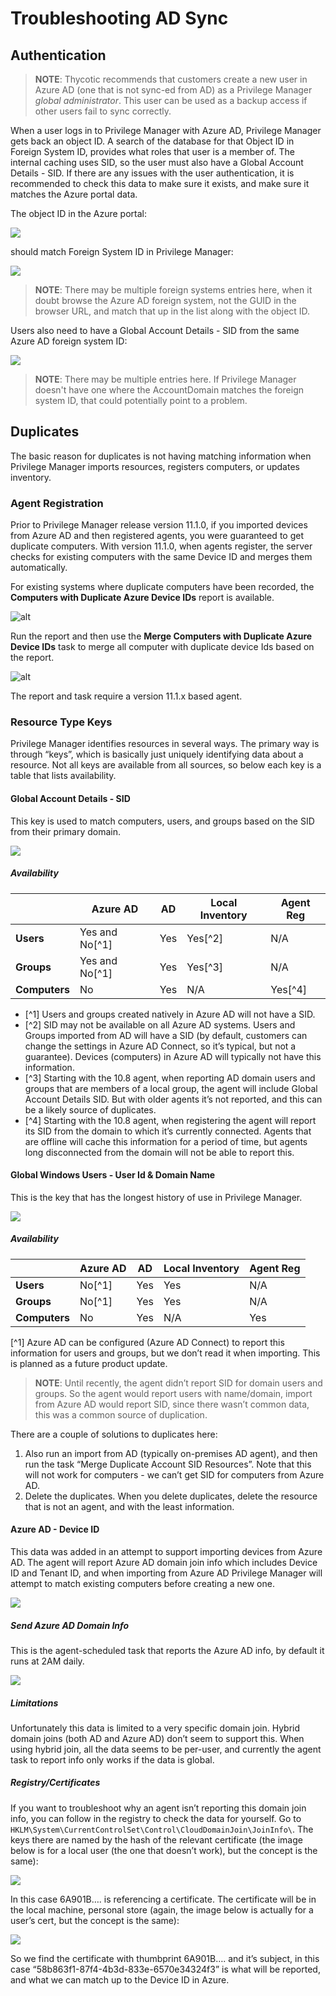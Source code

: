 [title]: # (Troubleshooting)
[tags]: # (azure ad,cloud,on-prem)
[priority]: # (3)
# Troubleshooting AD Sync

## Authentication

>**NOTE**: Thycotic recommends that customers create a new user in Azure AD (one that is not sync-ed from AD) as a Privilege Manager _global administrator_. This user can be used as a backup access if other users fail to sync correctly.

When a user logs in to Privilege Manager with Azure AD, Privilege Manager gets back an object ID. A search of the database for that Object ID in Foreign System ID, provides what roles that user is a member of. The internal caching uses SID, so the user must also have a Global Account Details - SID. If there are any issues with the user authentication, it is recommended to check this data to make sure it exists, and make sure it matches the Azure portal data.

The object ID in the Azure portal:

![](images/3bd12d3a62fd030d6ea2e0080ceff3c4.png)

should match Foreign System ID in Privilege Manager:

![](images/486410d96436c9381136fc171b52f7ac.png)

>**NOTE**: There may be multiple foreign systems entries here, when it doubt browse the Azure AD foreign system, not the GUID in the browser URL, and match that up in the list along with the object ID.

Users also need to have a Global Account Details - SID from the same Azure AD foreign system ID:

![](images/73505c4bfb6b7dbe640f8ab4bea7a675.png)

>**NOTE**: There may be multiple entries here. If Privilege Manager doesn't have one where the AccountDomain matches the foreign system ID, that could potentially point to a problem.

## Duplicates

The basic reason for duplicates is not having matching information when Privilege Manager imports resources, registers computers, or updates inventory.

### Agent Registration

Prior to Privilege Manager release version 11.1.0, if you imported devices from Azure AD and then registered agents, you were guaranteed to get duplicate computers. With version 11.1.0, when agents register, the server checks for existing computers with the same Device ID and merges them automatically.

For existing systems where duplicate computers have been recorded, the __Computers with Duplicate Azure Device IDs__ report is available.

![alt](images/report-comp-dup-id.png "Computer with Duplicate Azure Device Id report")

Run the report and then use the __Merge Computers with Duplicate Azure Device IDs__ task to merge all computer with duplicate device Ids based on the report.

![alt](images/task-merge.png "Merge Computers with Duplicate Azure Device IDs task")

The report and task require a version 11.1.x based agent.

### Resource Type Keys

Privilege Manager identifies resources in several ways. The primary way is through “keys”, which is basically just uniquely identifying data about a resource. Not all keys are available from all sources, so below each key is a table that lists availability.

#### Global Account Details - SID

This key is used to match computers, users, and groups based on the SID from their primary domain.

![](images/e0b0c2f5446d68553e0c8259402cc7f9.png)

##### Availability

|               | **Azure AD** | **AD** | **Local Inventory** | **Agent Reg** |
|---------------|--------------|--------|---------------------|---------------|
| **Users**     | Yes and No[^1] | Yes    | Yes[^2]               | N/A           |
| **Groups**    | Yes and No[^1] | Yes    | Yes[^3]               | N/A           |
| **Computers** | No           | Yes    | N/A                 | Yes[^4]         |

* [^1] Users and groups created natively in Azure AD will not have a SID.
* [^2] SID may not be available on all Azure AD systems. Users and Groups imported from AD will have a SID (by default, customers can change the settings in Azure AD Connect, so it’s typical, but not a guarantee). Devices (computers) in Azure AD will typically not have this information. 
* [^3] Starting with the 10.8 agent, when reporting AD domain users and groups that are members of a local group, the agent will include Global Account Details SID. But with older agents it’s not reported, and this can be a likely source of duplicates.
* [^4] Starting with the 10.8 agent, when registering the agent will report its SID from the domain to which it’s currently connected. Agents that are offline will cache this information for a period of time, but agents long disconnected from the domain will not be able to report this.

#### Global Windows Users - User Id & Domain Name

This is the key that has the longest history of use in Privilege Manager.

![](images/0cf28101ef5940a6771f4994ef87e458.png)

##### Availability

|               | **Azure AD** | **AD** | **Local Inventory** | **Agent Reg** |
|---------------|--------------|--------|---------------------|---------------|
| **Users**     | No[^1]         | Yes    | Yes                 | N/A           |
| **Groups**    | No[^1]         | Yes    | Yes                 | N/A           |
| **Computers** | No           | Yes    | N/A                 | Yes           |

[^1] Azure AD can be configured (Azure AD Connect) to report this information for users and groups, but we don’t read it when importing. This is planned as a future product update.

>**NOTE**: Until recently, the agent didn’t report SID for domain users and groups. So the agent would report users with name/domain, import from Azure AD would report SID, since there wasn’t common data, this was a common source of duplication.

There are a couple of solutions to duplicates here:

1. Also run an import from AD (typically on-premises AD agent), and then run the task “Merge Duplicate Account SID Resources”. Note that this will not work for computers - we can’t get SID for computers from Azure AD.
1. Delete the duplicates. When you delete duplicates, delete the resource that is not an agent, and with the least information.

#### Azure AD - Device ID

This data was added in an attempt to support importing devices from Azure AD. The agent will report Azure AD domain join info which includes Device ID and Tenant ID, and when importing from Azure AD Privilege Manager will attempt to match existing computers before creating a new one.

![](images/5fba07c31e4b36f7b9500c8c30cb5ebf.png)

##### Send Azure AD Domain Info

This is the agent-scheduled task that reports the Azure AD info, by default it runs at 2AM daily.

![](images/e237c41dbb1b4b6a99ab49693f0cb017.png)

##### Limitations

Unfortunately this data is limited to a very specific domain join. Hybrid domain joins (both AD and Azure AD) don’t seem to support this. When using hybrid join, all the data seems to be per-user, and currently the agent task to report info only works if the data is global.

##### Registry/Certificates

If you want to troubleshoot why an agent isn’t reporting this domain join info, you can follow in the registry to check the data for yourself. Go to `HKLM\System\CurrentControlSet\Control\CloudDomainJoin\JoinInfo\`. The keys there are named by the hash of the relevant certificate (the image below is for a local user (the one that doesn’t work), but the concept is the same):

![](images/6cb8db6c66b52c1e7ffd7f775d239f23.png)

In this case 6A901B…. is referencing a certificate. The certificate will be in the local machine, personal store (again, the image below is actually for a user’s cert, but the concept is the same):

![](images/317b57d20fd3943edc1dd6e4d3a5c9d8.png)

So we find the certificate with thumbprint 6A901B…. and it’s subject, in this case “58b863f1-87f4-4b3d-833e-6570e34324f3” is what will be reported, and what we can match up to the Device ID in Azure.
